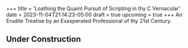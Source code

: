 +++
title = 'Loathing the Quaint Pursuit of Scripting in thy C Vernacular'
date = 2023-11-04T21:14:23-05:00
draft = true
upcoming = true
+++
An Erudite Treatise by an Exasperated Professional of thy 21st Century. 
<!--more-->
## Under Construction
